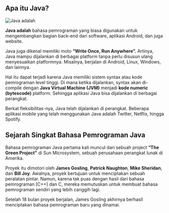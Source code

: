 
## Apa itu Java?

![Java adalah](https://niagaspace.sgp1.digitaloceanspaces.com/blog/wp-content/uploads/2021/08/24190445/apa-itu-java.png)

**Java adalah**  bahasa pemrograman yang biasa digunakan untuk mengembangkan bagian back-end dari software, aplikasi Android, dan juga website.

Java juga dikenal memiliki moto  **“Write Once, Run Anywhere”.**  Artinya, Java mampu dijalankan di berbagai platform tanpa perlu disusun ulang menyesuaikan platformnya. Misalnya, berjalan di Android, Linux, Windows, dan lainnya.

Hal itu dapat terjadi karena Java memiliki sistem syntax atau kode pemrograman level tinggi. Di mana ketika dijalankan, syntax akan di-compile dengan  **Java Virtual Machine (JVM)** menjadi **kode numeric (bytescode)**  platform. Sehingga aplikasi Java bisa dijalankan di berbagai perangkat.

Berkat fleksibilitas-nya, Java telah dijalankan di  perangkat. Beberapa aplikasi mobile yang telah menggunakan Java adalah Twitter, Netflix, hingga Spotify.

## Sejarah Singkat Bahasa Pemrograman Java

Bahasa pemrograman Java pertama kali muncul dari sebuah project  **“The Green Project”**  di Sun Microsystem, sebuah perusahaan perangkat lunak di Amerika.

Proyek itu dimotori oleh  **James Gosling**,  **Patrick Naughton**,  **Mike Sheridan**, dan  **Bill Joy**. Awalnya, proyek bertujuan untuk menciptakan sebuah peralatan pintar. Namun, karena tak puas dengan hasil dari bahasa pemrograman  [C++] dan C, mereka memutuskan untuk membuat bahasa pemrograman sendiri yang lebih canggih lagi.

Setelah 18 bulan proyek berjalan,  James Gosling akhirnya berhasil menciptakan bahasa pemrograman baru yang dinamai.
